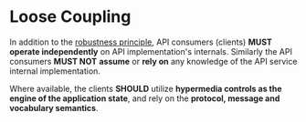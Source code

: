 # Loose Coupling

In addition to the [robustness principle](https://github.com/adidas-group/api-guidelines/tree/af88d15fd04ef18d6724fa65943901aab7328e7f/rest/clients/core-principles/robustness.md), API consumers \(clients\) **MUST** **operate independently** on API implementation's internals. Similarly the API consumers **MUST NOT** **assume** or **rely on** any knowledge of the API service internal implementation.

Where available, the clients **SHOULD** utilize **hypermedia controls as the engine of the application state**, and rely on the **protocol, message and vocabulary semantics**.

